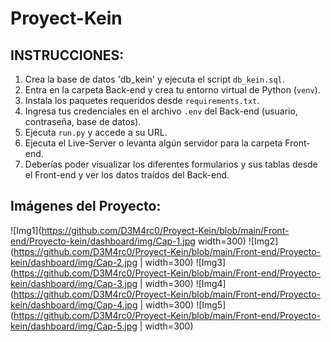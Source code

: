 # Proyect-Kein

## INSTRUCCIONES:

1. Crea la base de datos 'db_kein' y ejecuta el script `db_kein.sql`.
2. Entra en la carpeta Back-end y crea tu entorno virtual de Python (`venv`).
3. Instala los paquetes requeridos desde `requirements.txt`.
4. Ingresa tus credenciales en el archivo `.env` del Back-end (usuario, contraseña, base de datos).
5. Ejecuta `run.py` y accede a su URL.
6. Ejecuta el Live-Server o levanta algún servidor para la carpeta Front-end.
7. Deberías poder visualizar los diferentes formularios y sus tablas desde el Front-end y ver los datos traídos del Back-end.

## Imágenes del Proyecto:

![Img1](https://github.com/D3M4rc0/Proyect-Kein/blob/main/Front-end/Proyecto-kein/dashboard/img/Cap-1.jpg  width=300)
![Img2](https://github.com/D3M4rc0/Proyect-Kein/blob/main/Front-end/Proyecto-kein/dashboard/img/Cap-2.jpg | width=300)
![Img3](https://github.com/D3M4rc0/Proyect-Kein/blob/main/Front-end/Proyecto-kein/dashboard/img/Cap-3.jpg | width=300)
![Img4](https://github.com/D3M4rc0/Proyect-Kein/blob/main/Front-end/Proyecto-kein/dashboard/img/Cap-4.jpg | width=300)
![Img5](https://github.com/D3M4rc0/Proyect-Kein/blob/main/Front-end/Proyecto-kein/dashboard/img/Cap-5.jpg | width=300)

